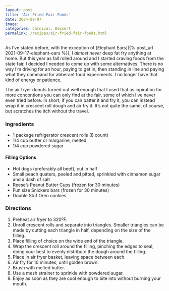 ```yaml
---
layout: post
title: 'Air Fried Fair Foods'
date: 2024-09-07
image:
categories: Carnival, Dessert
permalink: /recipes/air-fried-fair-foods.html
---
```


As I’ve stated before, with the exception of [Elephant Ears]({% post_url 2021-09-17-elephant-ears %}), I _almost never_ deep fat fry anything at home. But this year as fall rolled around and I started craving foods from the state fair, I decided I needed to come up with some alternatives. There is no way I’m driving for an hour, paying to get in, then standing in line and paying what they command for abberant food experiments. I no longer have that kind of energy or patience.

The air fryer donuts turned out well enough that I used that as inpiration for more concontions you can only find at the fair, some of which I’ve never even tried before. In short, if you can batter it and fry it, you can instead wrap it in crescent roll dough and air fry it. It’s not quite the same, of course, but scratches the itch without the travel.

### Ingredients

- 1 package refrigerator crescent rolls (8 count)
- 1/4 cup butter or margarine, melted
- 1/4 cup powdered sugar

#### Filling Options

- Hot dogs (preferably all beef), cut in half
- Small peach quaters, peeled and pitted, sprinkled with cinnamon sugar and a dash of salt
- Reese’s Peanut Butter Cups (frozen for 30 minutes)
- Fun size Snickers bars (frozen for 30 minutes)
- Double Stuf Oreo cookies

### Directions

1. Preheat air fryer to 320ºF.
2. Unroll crescent rolls and separate into triangles. Smaller triangles can be made by cutting each triangle in half, depending on the size of the filling.
3. Place filling of choice on the wide end of the triangle.
4. Wrap the crescent roll around the filling, pinching the edges to seal, doing your best to evenly distribute the dough around the filling.
5. Place in air fryer basket, leaving space between each.
6. Air fry for 10 minutes, until golden brown.
7. Brush with melted butter.
8. Use a mesh strainer to sprinkle with powdered sugar.
9. Enjoy as soon as they are cool enough to bite into without burning your mouth.

